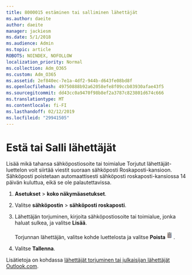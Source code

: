 ```yaml
---
title: 8000015 estäminen tai salliminen lähettäjät
ms.author: daeite
author: daeite
manager: jackiesm
ms.date: 5/1/2018
ms.audience: Admin
ms.topic: article
ROBOTS: NOINDEX, NOFOLLOW
localization_priority: Normal
ms.collection: Adm_O365
ms.custom: Adm_O365
ms.assetid: 2ef840ec-7e1a-4df2-944b-d643fe08bd8f
ms.openlocfilehash: 49750888b92a62058efe8f09ccb03930afae43f5
ms.sourcegitcommit: dd43cc0a9470f98b8ef2a3787c823801d674c666
ms.translationtype: MT
ms.contentlocale: fi-FI
ms.lasthandoff: 02/12/2019
ms.locfileid: "29941505"
---
```

# <a name="block-or-unblock-senders"></a>Estä tai Salli lähettäjät

Lisää mikä tahansa sähköpostiosoite tai toimialue Torjutut lähettäjät-luettelon voit siirtää viestit suoraan sähköposti Roskaposti-kansioon. Sähköposti poistetaan automaattisesti sähköposti roskaposti-kansiossa 14 päivän kuluttua, eikä se ole palautettavissa.
  
1. **Asetukset** \> **koko näkymäasetukset**. 
    
2. Valitse **sähköpostin** \> **sähköposti roskaposti**. 
    
3. Lähettäjän torjuminen, kirjoita sähköpostiosoite tai toimialue, jonka haluat sulkea, ja valitse **Lisää**. 
    
    Torjunnan lähettäjän, valitse kohde luettelosta ja valitse **Poista**![poistaa](media/deb47846-8483-4f9d-813a-fc8fe288b583.png).
    
4. Valitse **Tallenna**. 
    
Lisätietoja on kohdassa [lähettäjät torjuminen tai julkaisijan lähettäjät Outlook.com](https://go.microsoft.com/fwlink/p/?linkid=873133).
  

